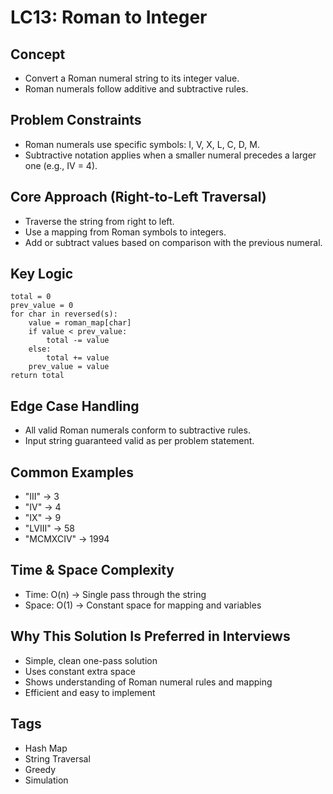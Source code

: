 # LC13: Roman to Integer

## Concept
- Convert a Roman numeral string to its integer value.
- Roman numerals follow additive and subtractive rules.

## Problem Constraints
- Roman numerals use specific symbols: I, V, X, L, C, D, M.
- Subtractive notation applies when a smaller numeral precedes a larger one (e.g., IV = 4).

## Core Approach (Right-to-Left Traversal)
- Traverse the string from right to left.
- Use a mapping from Roman symbols to integers.
- Add or subtract values based on comparison with the previous numeral.

## Key Logic
```
total = 0
prev_value = 0
for char in reversed(s):
    value = roman_map[char]
    if value < prev_value:
        total -= value
    else:
        total += value
    prev_value = value
return total
```

## Edge Case Handling
- All valid Roman numerals conform to subtractive rules.
- Input string guaranteed valid as per problem statement.

## Common Examples
- "III" → 3
- "IV" → 4
- "IX" → 9
- "LVIII" → 58
- "MCMXCIV" → 1994

## Time & Space Complexity
- Time: O(n) → Single pass through the string
- Space: O(1) → Constant space for mapping and variables

## Why This Solution Is Preferred in Interviews
- Simple, clean one-pass solution
- Uses constant extra space
- Shows understanding of Roman numeral rules and mapping
- Efficient and easy to implement

## Tags
- Hash Map
- String Traversal
- Greedy
- Simulation
